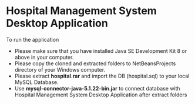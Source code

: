 # Hospital Management System Desktop Application
To run the application 
* Please make sure that you have installed Java SE Development Kit 8 or above in your computer. 
* Please copy the cloned and extracted folders to NetBeansProjects directory of your Windows computer. 
* Please extract **hospital.rar** and import the DB (hospital.sql) to your local MySQL Database.
* Use **mysql-connector-java-5.1.22-bin.jar** to connect database with Hospital Management System Desktop Application after extract folders
